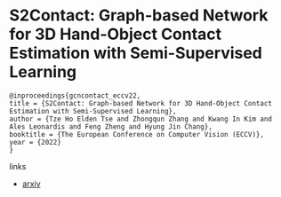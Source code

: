 # S2Contact: Graph-based Network for 3D Hand-Object Contact Estimation with Semi-Supervised Learning

```
@inproceedings{gcncontact_eccv22,
title = {S2Contact: Graph-based Network for 3D Hand-Object Contact Estimation with Semi-Supervised Learning},
author = {Tze Ho Elden Tse and Zhongqun Zhang and Kwang In Kim and Ales Leonardis and Feng Zheng and Hyung Jin Chang},
booktitle = {The European Conference on Computer Vision (ECCV)},
year = {2022}
}
```

links
- [arxiv](https://arxiv.org/abs/2208.00874)
